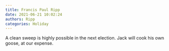 ```yaml
---
title: Francis Paul Ripp
date: 2021-06-21 10:02:24
authors: Ripp
categories: Holiday
---
```


 A clean sweep is highly possible in the next election. Jack will cook his own goose, at our expense.